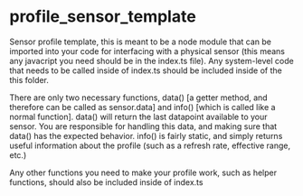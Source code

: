 # profile_sensor_template

Sensor profile template, this is meant to be a node module that can be imported into your code for interfacing with a physical sensor (this means any javacript you need should be in the index.ts file). Any system-level code that needs to be called inside of index.ts should be included inside of the this folder.

There are only two necessary functions, data() [a getter method, and therefore can be called as sensor.data] and info() [which is called like a normal function]. data() will return the last datapoint available to your sensor. You are responsible for handling this data, and making sure that data() has the expected behavior. info() is fairly static, and simply returns useful information about the profile (such as a refresh rate, effective range, etc.)

Any other functions you need to make your profile work, such as helper functions, should also be included inside of index.ts
